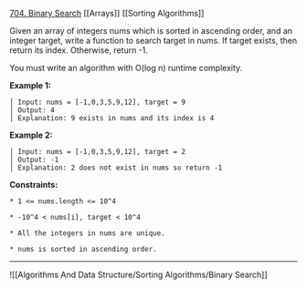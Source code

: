 [704. Binary Search]( https://leetcode.com/problems/binary-search/)
[[Arrays]]
[[Sorting Algorithms]]

Given an array of integers nums which is sorted in ascending order, and an integer target, write a function to search target in nums. If target exists, then return its index. Otherwise, return -1.

You must write an algorithm with O(log n) runtime complexity.

**Example 1:**

	│ Input: nums = [-1,0,3,5,9,12], target = 9
	│ Output: 4
	│ Explanation: 9 exists in nums and its index is 4

**Example 2:**

	│ Input: nums = [-1,0,3,5,9,12], target = 2
	│ Output: -1
	│ Explanation: 2 does not exist in nums so return -1

**Constraints:**

	* 1 <= nums.length <= 10^4
	
	* -10^4 < nums[i], target < 10^4
	
	* All the integers in nums are unique.
	
	* nums is sorted in ascending order.

---

![[Algorithms And Data Structure/Sorting Algorithms/Binary Search]]